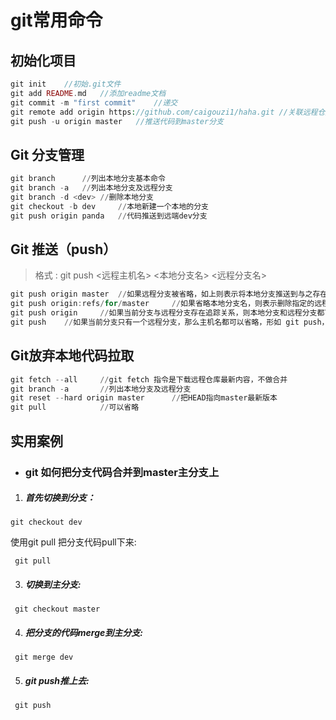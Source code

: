 # git常用命令

## 初始化项目

```php
git init	//初始.git文件
git add README.md	//添加readme文档
git commit -m "first commit"	//递交
git remote add origin https://github.com/caigouzi1/haha.git	//关联远程仓库
git push -u origin master	//推送代码到master分支
```

## Git 分支管理

```powershell
git branch		//列出本地分支基本命令
git branch -a	//列出本地分支及远程分支
git branch -d <dev>	//删除本地分支
git checkout -b dev		//本地新建一个本地的分支
git push origin panda	//代码推送到远端dev分支
```

## Git 推送（push）

> 格式 : git push <远程主机名> <本地分支名>  <远程分支名> 

```powershell
git push origin master	//如果远程分支被省略，如上则表示将本地分支推送到与之存在追踪关系的远程分支（通常两者同名），如果该远程分支不存在，则会被新建
git push origin:refs/for/master		//如果省略本地分支名，则表示删除指定的远程分支，因为这等同于推送一个空的本地分支到远程分支，等同于 git push origin --delete master
git push origin		//如果当前分支与远程分支存在追踪关系，则本地分支和远程分支都可以省略，将当前分支推送到origin主机的对应分支
git push	//如果当前分支只有一个远程分支，那么主机名都可以省略，形如 git push，可以使用git branch -r ，查看远程的分支名
```

## Git放弃本地代码拉取

 ```powershell
git fetch --all		//git fetch 指令是下载远程仓库最新内容，不做合并
git branch -a		//列出本地分支及远程分支
git reset --hard origin master		//把HEAD指向master最新版本
git pull 			//可以省略
 ```





## 实用案例

- ###  git 如何把分支代码合并到master主分支上

1. ##### 首先切换到分支：

  ```
  git checkout dev
  ```

  使用git pull 把分支代码pull下来:

 ```
  git pull
 ```

 3. ##### 切换到主分支:

 ```
  git checkout master
 ```

 4. #####  把分支的代码merge到主分支:

 ```
  git merge dev
 ```


 5. #####  git push推上去:  

 ```
  git push
 ```